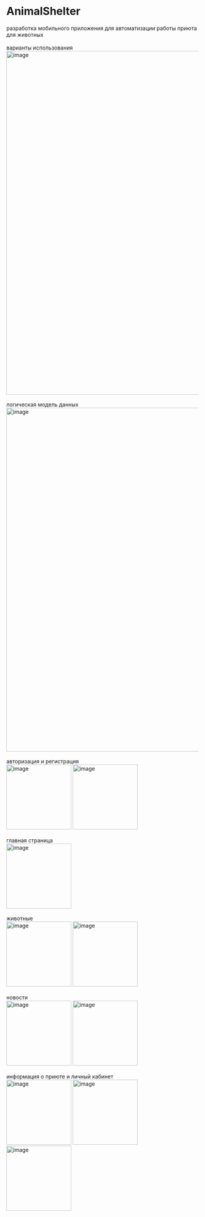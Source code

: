 # AnimalShelter
разработка мобильного приложения для автоматизации работы приюта для животных <br><br>
варианты использования<br>
<img width="900" alt="image" src="https://github.com/flewreed/AnimalShelter/assets/85585724/0280ff3b-75ac-4ff1-8d57-6644ede5f730">
<br><br>логическая модель данных<br>
<img width="900" alt="image" src="https://github.com/flewreed/AnimalShelter/assets/85585724/6db9c4e7-1507-4a37-ae78-786839b53d77">
<br><br>авторизация и регистрация<br>
<img width="170" alt="image" src="https://github.com/flewreed/AnimalShelter/assets/85585724/33881e2b-7b36-48a1-8b84-e19cd440c59c">
<img width="170" alt="image" src="https://github.com/flewreed/AnimalShelter/assets/85585724/ba6af4b8-5fff-482c-bea8-b36064c0105d">
<br><br>главная страница<br>
<img width="170" alt="image" src="https://github.com/flewreed/AnimalShelter/assets/85585724/60d3df1c-8346-4394-a614-0c9f35c130a7">
<br><br>животные<br>
<img width="170" alt="image" src="https://github.com/flewreed/AnimalShelter/assets/85585724/a3ff8e48-a515-4b34-8a1c-f24bcfe88b57">
<img width="170" alt="image" src="https://github.com/flewreed/AnimalShelter/assets/85585724/c0cb446b-123f-4891-b535-eeb24554f41c">
<br><br>новости<br>
<img width="170" alt="image" src="https://github.com/flewreed/AnimalShelter/assets/85585724/76339748-d844-4136-a12c-5ad1d42debf0">
<img width="170" alt="image" src="https://github.com/flewreed/AnimalShelter/assets/85585724/2021c00e-3df1-424e-a78f-134d4fa7c9ce">
<br><br>информация о приюте и личный кабинет<br>
<img width="170" alt="image" src="https://github.com/flewreed/AnimalShelter/assets/85585724/35afe47b-db66-478d-90c5-ea4423e8d8ce">
<img width="170" alt="image" src="https://github.com/flewreed/AnimalShelter/assets/85585724/40101e15-14f4-4e47-a0d8-fcf2f2b8fce1">
<img width="170" alt="image" src="https://github.com/flewreed/AnimalShelter/assets/85585724/889c4b5c-dae5-4902-9895-b011b249d525">
